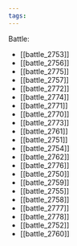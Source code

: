 ```yaml
---
tags:
---
```

Battle:
- [[battle_2753]]
- [[battle_2756]]
- [[battle_2775]]
- [[battle_2757]]
- [[battle_2772]]
- [[battle_2774]]
- [[battle_2771]]
- [[battle_2770]]
- [[battle_2773]]
- [[battle_2761]]
- [[battle_2751]]
- [[battle_2754]]
- [[battle_2762]]
- [[battle_2776]]
- [[battle_2750]]
- [[battle_2759]]
- [[battle_2755]]
- [[battle_2758]]
- [[battle_2777]]
- [[battle_2778]]
- [[battle_2752]]
- [[battle_2760]]
